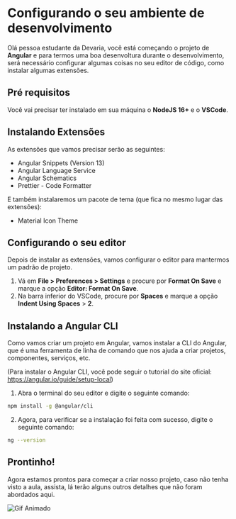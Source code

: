 # Configurando o seu ambiente de desenvolvimento

Olá pessoa estudante da Devaria, você está começando o projeto de **Angular** e para termos uma boa desenvoltura durante o desenvolvimento, será necessário configurar algumas coisas no seu editor de código, como instalar algumas extensões.

## **Pré requisitos**

Você vai precisar ter instalado em sua máquina o **NodeJS 16+** e o **VSCode**.

## Instalando Extensões

As extensões que vamos precisar serão as seguintes:

- Angular Snippets (Version 13)
- Angular Language Service
- Angular Schematics
- Prettier - Code Formatter

E também instalaremos um pacote de tema (que fica no mesmo lugar das extensões):

- Material Icon Theme

## Configurando o seu editor

Depois de instalar as extensões, vamos configurar o editor para mantermos um padrão de projeto.

1. Vá em **File > Preferences > Settings** e procure por **Format On Save** e marque a opção **Editor: Format On Save**.
2. Na barra inferior do VSCode, procure por **Spaces** e marque a opção **Indent Using Spaces** > **2**.

## Instalando a Angular CLI

Como vamos criar um projeto em Angular, vamos instalar a CLI do Angular, que é uma ferramenta de linha de comando que nos ajuda a criar projetos, componentes, serviços, etc.

(Para instalar o Angular CLI, você pode seguir o tutorial do site oficial: https://angular.io/guide/setup-local)

1. Abra o terminal do seu editor e digite o seguinte comando:

```bash
npm install -g @angular/cli
```

2. Agora, para verificar se a instalação foi feita com sucesso, digite o seguinte comando:

```bash
ng --version
```

## **Prontinho!**

Agora estamos prontos para começar a criar nosso projeto, caso não tenha visto a aula, assista, lá terão alguns outros detalhes que não foram abordados aqui.

![Gif Animado](https://media.giphy.com/media/MVDPX3gaKFPuo/giphy.gif)
